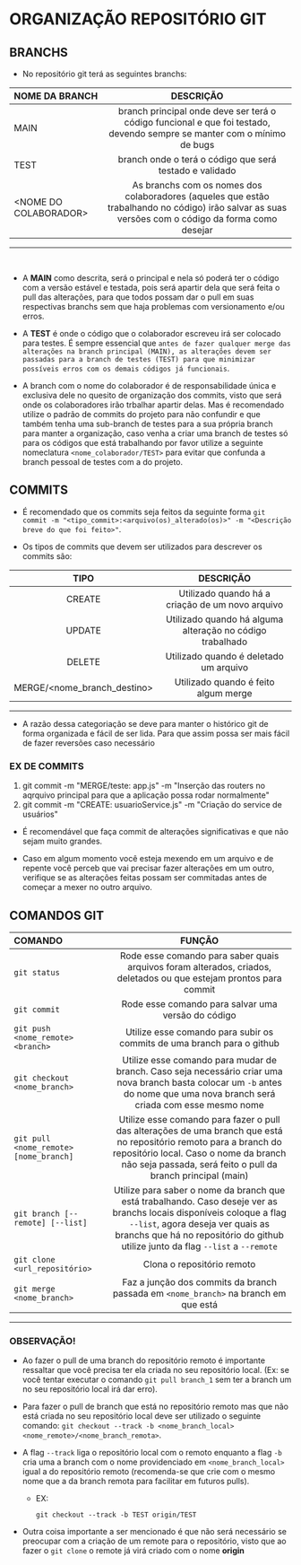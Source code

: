 # ORGANIZAÇÃO REPOSITÓRIO GIT
## BRANCHS
* No repositório git terá as seguintes branchs:

NOME DA BRANCH|DESCRIÇÃO
:--------|:---------:
MAIN|branch principal onde deve ser terá o código funcional e que foi testado, devendo sempre se manter com o mínimo de bugs
TEST|branch onde o terá o código que será testado e validado
<NOME DO COLABORADOR\>| As branchs com os nomes dos colaboradores (aqueles que estão trabalhando no código) irão salvar as suas versões com o código da forma como desejar

<hr>
<br>

* A **MAIN** como descrita, será o principal e nela só poderá ter o código com a versão estável e testada, pois será apartir dela que será feita o pull das alterações, para que todos possam dar o pull em suas respectivas branchs sem que haja problemas com versionamento e/ou erros.

* A **TEST** é onde o código que o colaborador escreveu irá ser colocado para testes. É sempre essencial que `antes de fazer qualquer merge das alterações na branch principal (MAIN), as alterações devem ser passadas para a branch de testes (TEST) para que minimizar possíveis erros com os demais códigos já funcionais`.

* A branch com o nome do colaborador é de responsabilidade única e exclusiva dele no quesito de organização dos commits, visto que será onde os colaboradores irão trbalhar apartir delas. Mas é recomendado utilize o padrão de commits do projeto para não confundir e que também tenha uma sub-branch de testes para a sua própria branch para manter a organização, caso venha a criar uma branch de testes só para os códigos que está trabalhando por favor utilize a seguinte nomeclatura `<nome_colaborador/TEST>` para evitar que confunda a branch pessoal de testes com a do projeto.


## COMMITS

* É recomendado que os commits seja feitos da seguinte forma `git commit -m "<tipo_commit>:<arquivo(os)_alterado(os)>" -m "<Descrição breve do que foi feito>"`.

* Os tipos de commits que devem ser utilizados para descrever os commits são:

TIPO|DESCRIÇÃO
:----:|:------:
CREATE|Utilizado quando há a criação de um novo arquivo
UPDATE|Utilizado quando há alguma alteração no código trabalhado
DELETE|Utilizado quando é deletado um arquivo
MERGE/\<nome_branch_destino\>| Utilizado quando é feito algum merge
<hr>

* A razão dessa categoriação se deve para manter o histórico git de forma organizada e fácil de ser lida. Para que assim possa ser mais fácil de fazer reversões caso necessário

### EX DE COMMITS
1. git commit -m "MERGE/teste: app.js" -m "Inserção das routers no aqrquivo principal para que a aplicação possa rodar normalmente"
2. git commit -m "CREATE: usuarioService.js" -m "Criação do service de usuários"

* É recomendável que faça commit de alterações significativas e que não sejam muito grandes.

* Caso em algum momento você esteja mexendo em um arquivo e de repente você perceb que vai precisar fazer alterações em um outro, verifique se as alterações feitas possam ser commitadas antes de começar a mexer no outro arquivo.

## COMANDOS GIT
COMANDO|FUNÇÃO
:----|:----:
`git status`|Rode esse comando para saber quais arquivos foram alterados, criados, deletados ou que estejam prontos para commit
`git commit`|Rode esse comando para salvar uma versão do código
`git push <nome_remote> <branch>`|Utilize esse comando para subir os commits de uma branch para o github
`git checkout <nome_branch>`|Utilize esse comando para mudar de branch. Caso seja necessário criar uma nova branch basta colocar um `-b` antes do nome que uma nova branch será criada com esse mesmo nome
`git pull <nome_remote> [nome_branch]`|Utilize esse comando para fazer o pull das alterações de uma branch que está no repositório remoto para a branch do repositório local. Caso o nome da branch não seja passada, será feito o pull da branch principal (main)
`git branch [--remote] [--list]`|Utilize para saber o nome da branch que está trabalhando. Caso deseje ver as branchs locais disponíveis coloque a flag `--list`, agora deseja ver quais as branchs que há no repositório do github utilize junto da flag `--list` a `--remote`
`git clone <url_repositório>`|Clona o repositório remoto
`git merge <nome_branch>`|Faz a junção dos commits da branch passada em `<nome_branch>` na branch em que está
<hr>

### OBSERVAÇÃO!
* Ao fazer o pull de uma branch do repositório remoto é importante ressaltar que você precisa ter ela criada no seu repositório local. (Ex: se você tentar executar o comando `git pull branch_1` sem ter a branch um no seu repositório local irá dar erro).

* Para fazer o pull de branch que está no repositório remoto mas que não está criada no seu repositório local deve ser utilizado o seguinte comando: `git checkout --track -b <nome_branch_local> <nome_remote>/<nome_branch_remota>`.

* A flag `--track` liga o repositório local com o remoto enquanto a flag `-b` cria uma a branch com o nome providenciado em `<nome_branch_local>` igual a do repositório remoto (recomenda-se que crie com o mesmo nome que a da branch remota para facilitar em futuros pulls).

    * EX:
        ~~~~git
        git checkout --track -b TEST origin/TEST
        ~~~~

* Outra coisa importante a ser mencionado é que não será necessário se preocupar com a criação de um remote para o repositório, visto que ao fazer o `git clone` o remote já virá criado com o nome **origin**
